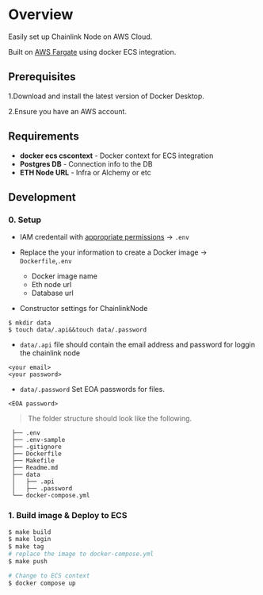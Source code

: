 # Overview

Easily set up Chainlink Node on AWS Cloud.

Built on [AWS Fargate](https://aws.amazon.com/fargate/?nc1=h_ls) using docker ECS integration.

## Prerequisites

1.Download and install the latest version of Docker Desktop.

2.Ensure you have an AWS account.

## Requirements

- **docker ecs cscontext** - Docker context for ECS integration
- **Postgres DB** - Connection info to the DB
- **ETH Node URL** - Infra or Alchemy or etc

## Development

### 0. Setup

- IAM credentail with [appropriate permissions](https://docs.docker.com/cloud/ecs-integration/#requirements) -> `.env`

- Replace the your information to create a Docker image -> `Dockerfile`,`.env `

  - Docker image name
  - Eth node url
  - Database url

- Constructor settings for ChainlinkNode

```
$ mkdir data
$ touch data/.api&&touch data/.password
```

- `data/.api` file should contain the email address and password for loggin the chainlink node

```> .api
<your email>
<your password>
```

- `data/.password` Set EOA passwords for files.

```
<EOA password>
```

> The folder structure should look like the following.

```
 ├── .env
 ├── .env-sample
 ├── .gitignore
 ├── Dockerfile
 ├── Makefile
 ├── Readme.md
 ├── data
 │   ├── .api
 │   ├── .password
 └── docker-compose.yml
```

### 1. Build image & Deploy to ECS

```sh
$ make build
$ make login
$ make tag
# replace the image to docker-compose.yml
$ make push

# Change to ECS context
$ docker compose up
```
